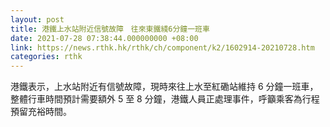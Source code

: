 ```yaml
---
layout: post
title: 港鐵上水站附近信號故障　往來東鐵綫6分鐘一班車
date: 2021-07-28 07:38:44.000000000 +08:00
link: https://news.rthk.hk/rthk/ch/component/k2/1602914-20210728.htm
categories: rthk
---
```


港鐵表示，上水站附近有信號故障，現時來往上水至紅磡站維持 6 分鐘一班車，整體行車時間預計需要額外 5 至 8 分鐘，港鐵人員正處理事件，呼籲乘客為行程預留充裕時間。
